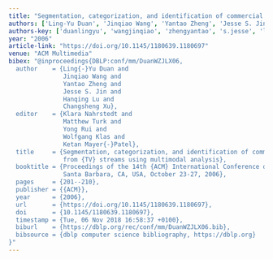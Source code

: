 ```yaml
---
title: "Segmentation, categorization, and identification of commercial clips from TV streams using multimodal analysis"
authors: ['Ling-Yu Duan', 'Jinqiao Wang', 'Yantao Zheng', 'Jesse S. Jin', 'Hanqing Lu', 'Changsheng Xu']
authors-key: ['duanlingyu', 'wangjinqiao', 'zhengyantao', 's.jesse', 'luhanqing', 'xuchangsheng']
year: "2006"
article-link: "https://doi.org/10.1145/1180639.1180697"
venue: "ACM Multimedia"
bibex: "@inproceedings{DBLP:conf/mm/DuanWZJLX06,
  author    = {Ling{-}Yu Duan and
               Jinqiao Wang and
               Yantao Zheng and
               Jesse S. Jin and
               Hanqing Lu and
               Changsheng Xu},
  editor    = {Klara Nahrstedt and
               Matthew Turk and
               Yong Rui and
               Wolfgang Klas and
               Ketan Mayer{-}Patel},
  title     = {Segmentation, categorization, and identification of commercial clips
               from {TV} streams using multimodal analysis},
  booktitle = {Proceedings of the 14th {ACM} International Conference on Multimedia,
               Santa Barbara, CA, USA, October 23-27, 2006},
  pages     = {201--210},
  publisher = {{ACM}},
  year      = {2006},
  url       = {https://doi.org/10.1145/1180639.1180697},
  doi       = {10.1145/1180639.1180697},
  timestamp = {Tue, 06 Nov 2018 16:58:37 +0100},
  biburl    = {https://dblp.org/rec/conf/mm/DuanWZJLX06.bib},
  bibsource = {dblp computer science bibliography, https://dblp.org}
}"
---
```


